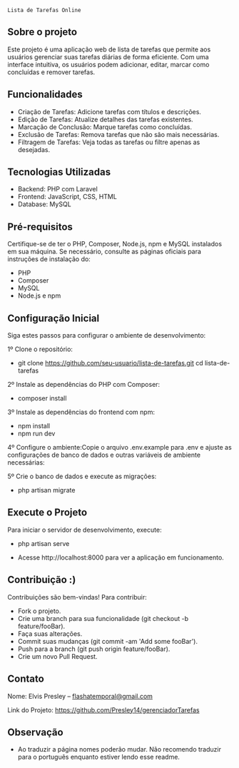     Lista de Tarefas Online

## Sobre o projeto
Este projeto é uma aplicação web de lista de tarefas que permite aos usuários gerenciar suas tarefas diárias de forma eficiente. Com uma interface intuitiva, os usuários podem adicionar, editar, marcar como concluídas e remover tarefas.

## Funcionalidades

- Criação de Tarefas: Adicione tarefas com títulos e descrições.
- Edição de Tarefas: Atualize detalhes das tarefas existentes.
- Marcação de Conclusão: Marque tarefas como concluídas.
- Exclusão de Tarefas: Remova tarefas que não são mais necessárias.
- Filtragem de Tarefas: Veja todas as tarefas ou filtre apenas as desejadas.

## Tecnologias Utilizadas

- Backend: PHP com Laravel
- Frontend: JavaScript, CSS, HTML
- Database: MySQL

## Pré-requisitos
Certifique-se de ter o PHP, Composer, Node.js, npm e MySQL instalados em sua máquina. Se necessário, consulte as páginas oficiais para instruções de instalação do:

- PHP
- Composer
- MySQL
- Node.js e npm

## Configuração Inicial

Siga estes passos para configurar o ambiente de desenvolvimento:

1º Clone o repositório:

- git clone https://github.com/seu-usuario/lista-de-tarefas.git
cd lista-de-tarefas

2º Instale as dependências do PHP com Composer:

- composer install

3º Instale as dependências do frontend com npm:

- npm install
- npm run dev

4º Configure o ambiente:Copie o arquivo .env.example para .env e ajuste as configurações de banco de dados e outras variáveis de ambiente necessárias:

5º Crie o banco de dados e execute as migrações:

- php artisan migrate

## Execute o Projeto

Para iniciar o servidor de desenvolvimento, execute:

- php artisan serve

- Acesse http://localhost:8000 para ver a aplicação em funcionamento.

## Contribuição :)
Contribuições são bem-vindas! Para contribuir:

- Fork o projeto.
- Crie uma branch para sua funcionalidade (git checkout -b feature/fooBar).
- Faça suas alterações.
- Commit suas mudanças (git commit -am 'Add some fooBar').
- Push para a branch (git push origin feature/fooBar).
- Crie um novo Pull Request.

## Contato
Nome: Elvis Presley – flashatemporal@gmail.com

Link do Projeto: https://github.com/Presley14/gerenciadorTarefas

## Observação

- Ao traduzir a página nomes poderão mudar. Não recomendo traduzir para o português enquanto estiver lendo esse readme.
